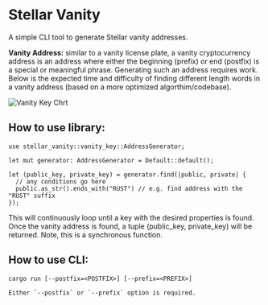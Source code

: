 # Stellar Vanity
A simple CLI tool to generate Stellar vanity addresses.

**Vanity Address:** similar to a vanity license plate, a vanity cryptocurrency address is an
address where either the beginning (prefix) or end (postfix) is a special or meaningful phrase.
Generating such an address requires work. Below is the expected time and difficulty of finding
different length words in a vanity address (based on a more optimized algorthim/codebase).

![Vanity Key Chrt](https://imgur.com/diotZ02.png)

## How to use library:
```
use stellar_vanity::vanity_key::AddressGenerator;

let mut generator: AddressGenerator = Default::default();

let (public_key, private_key) = generator.find(|public, private| {
  // any conditions go here
  public.as_str().ends_with("RUST") // e.g. find address with the "RUST" suffix
});
```

This will continuously loop until a key with the desired properties is found. Once the vanity address is found,
a tuple (public_key, private_key) will be returned. Note, this is a synchronous function.


## How to use CLI:
```
cargo run [--postfix=<POSTFIX>] [--prefix=<PREFIX>]

Either `--postfix` or `--prefix` option is required.
```
